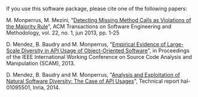 If you use this software package, please cite one of the following papers:

M. Monperrus, M. Mezini, "[Detecting Missing Method Calls as Violations of the Majority Rule](http://www.monperrus.net/martin/Detecting-Missing-Method-Calls-As-Violations-of-the-Majority-Rule.pdf)", ACM Transactions on Software Engineering and Methodology, vol. 22, no. 1, jun 2013, pp. 1-25

D. Mendez, B. Baudry and M. Monperrus, "[Empirical Evidence of Large-Scale Diversity in API Usage of Object-Oriented Software](http://www.monperrus.net/martin/diversity-api-usage.pdf)", in Proceedings of the IEEE International Working Conference on Source Code Analysis and Manipulation (SCAM), 2013. 

D. Mendez, B. Baudry and M. Monperrus, "[Analysis and Exploitation of Natural Software Diversity: The Case of API Usages](https://hal.archives-ouvertes.fr/hal-01095501)", Technical report hal-01095501, Inria, 2014. 
